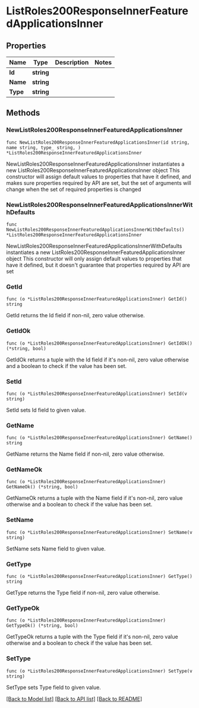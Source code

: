 # ListRoles200ResponseInnerFeaturedApplicationsInner

## Properties

Name | Type | Description | Notes
------------ | ------------- | ------------- | -------------
**Id** | **string** |  | 
**Name** | **string** |  | 
**Type** | **string** |  | 

## Methods

### NewListRoles200ResponseInnerFeaturedApplicationsInner

`func NewListRoles200ResponseInnerFeaturedApplicationsInner(id string, name string, type_ string, ) *ListRoles200ResponseInnerFeaturedApplicationsInner`

NewListRoles200ResponseInnerFeaturedApplicationsInner instantiates a new ListRoles200ResponseInnerFeaturedApplicationsInner object
This constructor will assign default values to properties that have it defined,
and makes sure properties required by API are set, but the set of arguments
will change when the set of required properties is changed

### NewListRoles200ResponseInnerFeaturedApplicationsInnerWithDefaults

`func NewListRoles200ResponseInnerFeaturedApplicationsInnerWithDefaults() *ListRoles200ResponseInnerFeaturedApplicationsInner`

NewListRoles200ResponseInnerFeaturedApplicationsInnerWithDefaults instantiates a new ListRoles200ResponseInnerFeaturedApplicationsInner object
This constructor will only assign default values to properties that have it defined,
but it doesn't guarantee that properties required by API are set

### GetId

`func (o *ListRoles200ResponseInnerFeaturedApplicationsInner) GetId() string`

GetId returns the Id field if non-nil, zero value otherwise.

### GetIdOk

`func (o *ListRoles200ResponseInnerFeaturedApplicationsInner) GetIdOk() (*string, bool)`

GetIdOk returns a tuple with the Id field if it's non-nil, zero value otherwise
and a boolean to check if the value has been set.

### SetId

`func (o *ListRoles200ResponseInnerFeaturedApplicationsInner) SetId(v string)`

SetId sets Id field to given value.


### GetName

`func (o *ListRoles200ResponseInnerFeaturedApplicationsInner) GetName() string`

GetName returns the Name field if non-nil, zero value otherwise.

### GetNameOk

`func (o *ListRoles200ResponseInnerFeaturedApplicationsInner) GetNameOk() (*string, bool)`

GetNameOk returns a tuple with the Name field if it's non-nil, zero value otherwise
and a boolean to check if the value has been set.

### SetName

`func (o *ListRoles200ResponseInnerFeaturedApplicationsInner) SetName(v string)`

SetName sets Name field to given value.


### GetType

`func (o *ListRoles200ResponseInnerFeaturedApplicationsInner) GetType() string`

GetType returns the Type field if non-nil, zero value otherwise.

### GetTypeOk

`func (o *ListRoles200ResponseInnerFeaturedApplicationsInner) GetTypeOk() (*string, bool)`

GetTypeOk returns a tuple with the Type field if it's non-nil, zero value otherwise
and a boolean to check if the value has been set.

### SetType

`func (o *ListRoles200ResponseInnerFeaturedApplicationsInner) SetType(v string)`

SetType sets Type field to given value.



[[Back to Model list]](../README.md#documentation-for-models) [[Back to API list]](../README.md#documentation-for-api-endpoints) [[Back to README]](../README.md)


